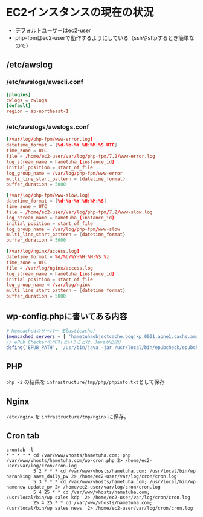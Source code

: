 # EC2インスタンスの現在の状況

- デフォルトユーザーはec2-user
- php-fpmはec2-userで動作するようにしている（sshやsftpするとき簡単なので）


## /etc/awslog

### /etc/awslogs/awscli.conf

```conf
[plugins]
cwlogs = cwlogs
[default]
region = ap-northeast-1
```

### /etc/awslogs/awslogs.conf

```conf
[/var/log/php-fpm/www-error.log]
datetime_format = [%d-%b-%Y %H:%M:%S UTC]
time_zone = UTC
file = /home/ec2-user/var/log/php-fpm/7.2/www-error.log
log_stream_name = hametuha_{instance_id}
initial_position = start_of_file
log_group_name = /var/log/php-fpm/www-error
multi_line_start_pattern = {datetime_format}
buffer_duration = 5000

[/var/log/php-fpm/www-slow.log]
datetime_format = [%d-%b-%Y %H:%M:%S]
time_zone = UTC
file = /home/ec2-user/var/log/php-fpm/7.2/www-slow.log
log_stream_name = hametuha_{instance_id}
initial_position = start_of_file
log_group_name = /var/log/php-fpm/www-slow
multi_line_start_pattern = {datetime_format}
buffer_duration = 5000

[/var/log/nginx/access.log]
datetime_format = %d/%b/%Y:%H:%M:%S %z
time_zone = UTC
file = /var/log/nginx/access.log
log_stream_name = hametuha_{instance_id}
initial_position = start_of_file
log_group_name = /var/log/nginx
multi_line_start_pattern = {datetime_format}
buffer_duration = 5000
```

## wp-config.phpに書いてある内容

```php
# Memcachedのサーバー（Elasticache）
$memcached_servers = [ 'hametuhaobjectcache.bogjkp.0001.apne1.cache.amazonaws.com:11211' ];
// ePub Checkerのパス(ということは、Javaが必須）
define('EPUB_PATH', '/usr/bin/java -jar /usr/local/bin/epubcheck/epubcheck-3.0.1.jar ');
```


## PHP

`php -i` の結果を `infrastructure/tmp/php/phpinfo.txt`として保存



## Nginx

`/etc/nginx` を `infrastructure/tmp/nginx` に保存。

## Cron tab

```
crontab -l
* * * * * cd /var/www/vhosts/hametuha.com; php /var/www/vhosts/hametuha.com/wp-cron.php 2> /home/ec2-user/var/log/cron/cron.log
		  5 2 * * * cd /var/www/vhosts/hametuha.com; /usr/local/bin/wp haranking save_daily_pv 2> /home/ec2-user/var/log/cron/cron.log
		  5 3 * * * cd /var/www/vhosts/hametuha.com; /usr/local/bin/wp hamenew update_pv 2> /home/ec2-user/var/log/cron/cron.log
		  5 4 25 * * cd /var/www/vhosts/hametuha.com; /usr/local/bin/wp sales kdp  2> /home/ec2-user/var/log/cron/cron.log
		  25 4 25 * * cd /var/www/vhosts/hametuha.com; /usr/local/bin/wp sales news  2> /home/ec2-user/var/log/cron/cron.log
```
